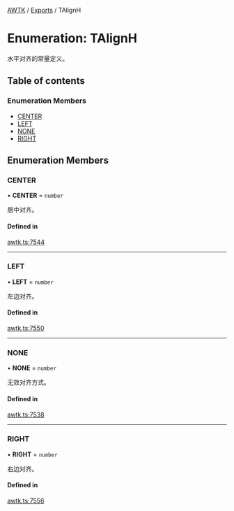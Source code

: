 [AWTK](../README.md) / [Exports](../modules.md) / TAlignH

# Enumeration: TAlignH

水平对齐的常量定义。

## Table of contents

### Enumeration Members

- [CENTER](TAlignH.md#center)
- [LEFT](TAlignH.md#left)
- [NONE](TAlignH.md#none)
- [RIGHT](TAlignH.md#right)

## Enumeration Members

### CENTER

• **CENTER** = `number`

居中对齐。

#### Defined in

[awtk.ts:7544](https://github.com/zlgopen/awtk-binding/blob/145cdd58/tools/code_gen/js/output/awtk.ts#L7544)

___

### LEFT

• **LEFT** = `number`

左边对齐。

#### Defined in

[awtk.ts:7550](https://github.com/zlgopen/awtk-binding/blob/145cdd58/tools/code_gen/js/output/awtk.ts#L7550)

___

### NONE

• **NONE** = `number`

无效对齐方式。

#### Defined in

[awtk.ts:7538](https://github.com/zlgopen/awtk-binding/blob/145cdd58/tools/code_gen/js/output/awtk.ts#L7538)

___

### RIGHT

• **RIGHT** = `number`

右边对齐。

#### Defined in

[awtk.ts:7556](https://github.com/zlgopen/awtk-binding/blob/145cdd58/tools/code_gen/js/output/awtk.ts#L7556)
